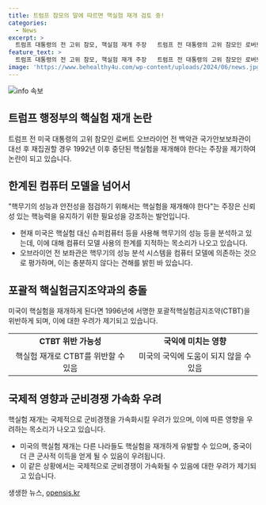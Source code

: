 ```yaml
---
title: 트럼프 참모의 말에 따르면 핵실험 재개 검토 중!
categories:
  - News
excerpt: >
  트럼프 대통령의 전 고위 참모, 핵실험 재개 주장   트럼프 전 대통령의 고위 참모인 로버트 오브라이언은 미국이 핵실험을 재개하여 핵무기의 성능과 안전성을 점검해야 한다는 주장을 제시했다. 이에 대해 일부 의원들은 컴퓨터 모델이 충분하지 않다는 주장을 펼치고 있지만, 이에 대한 반론도 존재한다. 또한, 핵실험 재개는 포괄적핵실험금지조약 위반이며, 국제적으로 군비경쟁을 가속화시킬 우려도 제기되고 있다. 이에 대한 논란이 예상되는 가운데, 뉴욕타임스 기사는 이러한 주장들을 소개하고 있다.
feature_text: >
  트럼프 대통령의 전 고위 참모, 핵실험 재개 주장   트럼프 전 대통령의 고위 참모인 로버트 오브라이언은 미국이 핵실험을 재개하여 핵무기의 성능과 안전성을 점검해야 한다는 주장을 제시했다. 이에 대해 일부 의원들은 컴퓨터 모델이 충분하지 않다는 주장을 펼치고 있지만, 이에 대한 반론도 존재한다. 또한, 핵실험 재개는 포괄적핵실험금지조약 위반이며, 국제적으로 군비경쟁을 가속화시킬 우려도 제기되고 있다. 이에 대한 논란이 예상되는 가운데, 뉴욕타임스 기사는 이러한 주장들을 소개하고 있다.
image: 'https://www.behealthy4u.com/wp-content/uploads/2024/06/news.jpg'
---
```


<p><img src="https://www.behealthy4u.com/wp-content/uploads/2024/06/news.jpg" alt="info 속보" /></p>

<h2 data-ke-size="size26">트럼프 행정부의 핵실험 재개 논란</h2>

<p data-ke-size="size16">트럼프 전 미국 대통령의 고위 참모인 로버트 오브라이언 전 백악관 국가안보보좌관이 대선 후 재집권할 경우 1992년 이후 중단된 핵실험을 재개해야 한다는 주장을 제기하여 논란이 되고 있습니다.</p>

<h2 data-ke-size="size26">한계된 컴퓨터 모델을 넘어서</h2>

<p data-ke-size="size16">"핵무기의 성능과 안전성을 점검하기 위해서는 핵실험을 재개해야 한다"는 주장은 신뢰성 있는 핵능력을 유지하기 위한 필요성을 강조하는 발언입니다.</p>

<ul>
  <li>현재 미국은 핵실험 대신 슈퍼컴퓨터 등을 사용해 핵무기의 성능 등을 분석하고 있는데, 이에 대해 컴퓨터 모델 사용의 한계를 지적하는 목소리가 나오고 있습니다.</li>
  <li>오브라이언 전 보좌관은 핵무기의 성능 분석 시스템을 컴퓨터 모델에 의존하는 것으로 평가하며, 이는 충분하지 않다는 견해를 밝힌 바 있습니다.</li>
</ul>

<h2 data-ke-size="size26">포괄적 핵실험금지조약과의 충돌</h2>

<p data-ke-size="size16">미국이 핵실험을 재개하게 된다면 1996년에 서명한 포괄적핵실험금지조약(CTBT)을 위반하게 되며, 이에 대한 우려가 제기되고 있습니다.</p>

<table>
  <tr>
    <td style="text-align: center; height: 17px;"><b>CTBT 위반 가능성</b></td>
    <td style="text-align: center; height: 17px;"><b>국익에 미치는 영향</b></td>
  </tr>
  <tr>
    <td style="text-align: center; height: 17px;">핵실험 재개로 CTBT를 위반할 수 있음</td>
    <td style="text-align: center; height: 17px;">미국의 국익에 도움이 되지 않을 수 있음</td>
  </tr>
</table>

<h2 data-ke-size="size26">국제적 영향과 군비경쟁 가속화 우려</h2>

<p data-ke-size="size16">핵실험 재개는 국제적으로 군비경쟁을 가속화시킬 우려가 있으며, 이에 따른 영향을 우려하는 목소리가 나오고 있습니다.</p>

<ul>
  <li>미국의 핵실험 재개는 다른 나라들도 핵실험을 재개하게 유발할 수 있으며, 중국이 더 큰 군사적 이득을 얻게 될 수 있음이 우려됩니다.</li>
  <li>이 같은 상황에서는 국제적으로 군비경쟁이 가속화될 수 있음에 대한 우려가 제기되고 있습니다.</li>
</ul>
생생한 뉴스, <a href="https://opensis.kr" rel="dofollow">opensis.kr</a>



